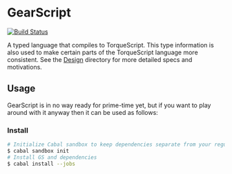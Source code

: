 GearScript
==========

[![Build Status](https://travis-ci.org/teozkr/GearScript.svg?branch=master)](https://travis-ci.org/teozkr/GearScript)

A typed language that compiles to TorqueScript. This type information is also used to make certain parts of the TorqueScript language more consistent. See the [Design](Design) directory for more detailed specs and motivations.

Usage
-----

GearScript is in no way ready for prime-time yet, but if you want to play around with it anyway then it can be used as follows:

### Install

```bash
# Initialize Cabal sandbox to keep dependencies separate from your regular Haskell install
$ cabal sandbox init
# Install GS and dependencies
$ cabal install --jobs
```